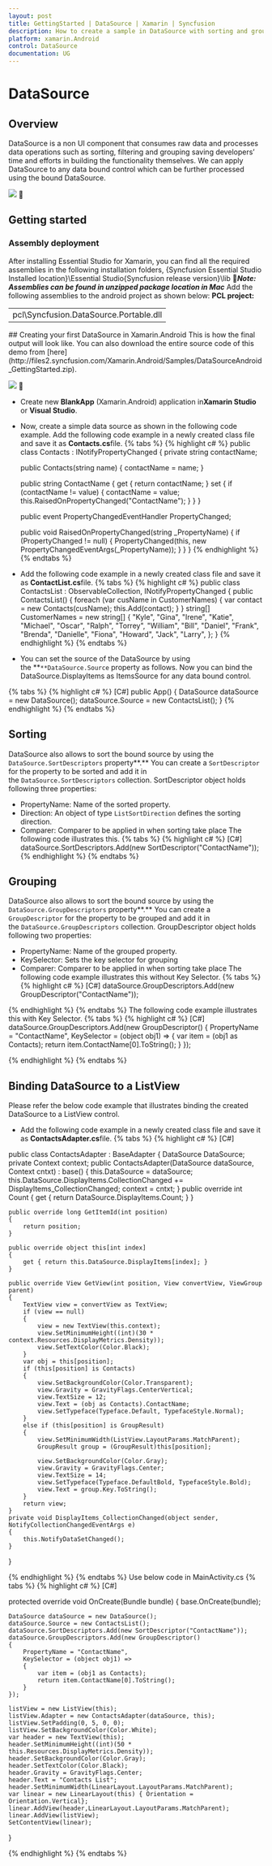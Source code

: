 ```yaml
---
layout: post
title: GettingStarted | DataSource | Xamarin | Syncfusion
description: How to create a sample in DataSource with sorting and grouping.
platform: xamarin.Android
control: DataSource
documentation: UG
---
```

# DataSource
## Overview
DataSource is a non UI component that consumes raw data and processes data operations such as sorting, filtering and grouping saving developers’ time and efforts in building the functionality themselves. We can apply DataSource to any data bound control which can be further processed using the bound DataSource.

![](DataSource_images/gettingstarted.png)

## Getting started 
### Assembly deployment
After installing Essential Studio for Xamarin, you can find all the required assemblies in the following installation folders,
{Syncfusion Essential Studio Installed location}\Essential Studio\{Syncfusion release version}\lib
***Note: Assemblies can be found in unzipped package location in Mac***
Add the following assemblies to the android project as shown below:
**PCL project:**
<table>
<tr>
<td>
pcl\Syncfusion.DataSource.Portable.dll
</td>
</tr>
</table>
## Creating your first DataSource in Xamarin.Android
This is how the final output will look like. You can also download the entire source code of this demo from [here](http://files2.syncfusion.com/Xamarin.Android/Samples/DataSourceAndroid_GettingStarted.zip).

![](DataSource_images/datasource.png)

* Create new **BlankApp** (Xamarin.Android) application in**Xamarin Studio** or **Visual Studio**.
* Now, create a simple data source as shown in the following code example. Add the following code example in a newly created class file and save it as **Contacts.cs**file.
{% tabs %}
{% highlight c# %}
public class Contacts : INotifyPropertyChanged
{
    private string contactName;

    public Contacts(string name)
    {
        contactName = name;
    }

    public string ContactName
    {
        get { return contactName; }
        set
        {
            if (contactName != value)
            {
                contactName = value;
                this.RaisedOnPropertyChanged("ContactName");
            }
        }
    }

    public event PropertyChangedEventHandler PropertyChanged;

    public void RaisedOnPropertyChanged(string _PropertyName)
    {
        if (PropertyChanged != null)
        {
            PropertyChanged(this, new PropertyChangedEventArgs(_PropertyName));
        }
    }
}
{% endhighlight %}
{% endtabs %}
* Add the following code example in a newly created class file and save it as **ContactList.cs**file.
{% tabs %}
{% highlight c# %}
public class ContactsList : ObservableCollection<Contacts>, INotifyPropertyChanged
{
    public ContactsList()
    {
        foreach (var cusName in CustomerNames)
        {
            var contact = new Contacts(cusName);
            this.Add(contact);
        }
    }
    string[] CustomerNames = new string[] {
    "Kyle",
    "Gina",
    "Irene",
    "Katie",
    "Michael",
    "Oscar",
    "Ralph",
    "Torrey",
    "William",
    "Bill",
    "Daniel",
    "Frank",
    "Brenda",
    "Danielle",
    "Fiona",
    "Howard",
    "Jack",
    "Larry",
    };
}
{% endhighlight %}
{% endtabs %}
* You can set the source of the DataSource by using the **`**DataSource.Source` property as follows. Now you can bind the DataSource.DisplayItems as ItemsSource for any data bound control.

{% tabs %}
{% highlight c# %}
[C#]
public App()
{
    DataSource dataSource = new DataSource();
    dataSource.Source = new ContactsList();
}
{% endhighlight %}
{% endtabs %}
## Sorting
DataSource also allows to sort the bound source by using the `DataSource.SortDescriptors` property**.**  You can create a `SortDescriptor` for the property to be sorted and add it in the `DataSource.SortDescriptors` collection. 
SortDescriptor object holds following three properties:
* PropertyName: Name of the sorted property.
* Direction: An object of type `ListSortDirection` defines the sorting direction.
* Comparer: Comparer to be applied in when sorting take place
 The following code illustrates this.
{% tabs %}
{% highlight c# %}
[C#]
dataSource.SortDescriptors.Add(new SortDescriptor("ContactName"));
{% endhighlight %}
{% endtabs %}
## Grouping
DataSource also allows to sort the bound source by using the `DataSource.GroupDescriptors` property**.**  You can create a `GroupDescriptor` for the property to be grouped and add it in the `DataSource.GroupDescriptors` collection. 
GroupDescriptor object holds following two properties:
* PropertyName: Name of the grouped property.
* KeySelector: Sets the key selector for grouping
* Comparer: Comparer to be applied in when sorting take place
The following code example illustrates this without Key Selector.
{% tabs %}
{% highlight c# %}
[C#]
dataSource.GroupDescriptors.Add(new GroupDescriptor("ContactName"));

{% endhighlight %}
{% endtabs %}
The following code example illustrates this with Key Selector.
{% tabs %}
{% highlight c# %}
[C#]
    dataSource.GroupDescriptors.Add(new GroupDescriptor() 
    {
        PropertyName = "ContactName",
        KeySelector = (object obj1) =>
        {
            var item = (obj1 as Contacts);
            return item.ContactName[0].ToString();
        }
    });

{% endhighlight %}
{% endtabs %}
## Binding DataSource to a ListView
Please refer the below code example that illustrates binding the created DataSource to a ListView control.
* Add the following code example in a newly created class file and save it as **ContactsAdapter.cs**file.
{% tabs %}
{% highlight c# %}
[C#]

public class ContactsAdapter : BaseAdapter<object>
{
    DataSource DataSource;
    private Context context;
    public ContactsAdapter(DataSource dataSource, Context cntxt)
        : base()
    {
        this.DataSource = dataSource;
        this.DataSource.DisplayItems.CollectionChanged += DisplayItems_CollectionChanged;
        context = cntxt;
    }
    public override int Count
    {
        get
        {
            return DataSource.DisplayItems.Count;
        }
    }

    public override long GetItemId(int position)
    {
        return position;
    }

    public override object this[int index]
    {
        get { return this.DataSource.DisplayItems[index]; }
    }

    public override View GetView(int position, View convertView, ViewGroup parent)
    {
        TextView view = convertView as TextView;
        if (view == null)
        {
            view = new TextView(this.context);
            view.SetMinimumHeight((int)(30 * context.Resources.DisplayMetrics.Density));
            view.SetTextColor(Color.Black);
        }
        var obj = this[position];
        if (this[position] is Contacts)
        {
            view.SetBackgroundColor(Color.Transparent);
            view.Gravity = GravityFlags.CenterVertical;
            view.TextSize = 12;
            view.Text = (obj as Contacts).ContactName;
            view.SetTypeface(Typeface.Default, TypefaceStyle.Normal);
        }
        else if (this[position] is GroupResult)
        {
            view.SetMinimumWidth(ListView.LayoutParams.MatchParent);
            GroupResult group = (GroupResult)this[position];

            view.SetBackgroundColor(Color.Gray);
            view.Gravity = GravityFlags.Center;
            view.TextSize = 14;
            view.SetTypeface(Typeface.DefaultBold, TypefaceStyle.Bold);
            view.Text = group.Key.ToString();
        }
        return view;
    }
    private void DisplayItems_CollectionChanged(object sender, NotifyCollectionChangedEventArgs e)
    {
        this.NotifyDataSetChanged();
    }
}

{% endhighlight %}
{% endtabs %}
Use below code in MainActivity.cs
{% tabs %}
{% highlight c# %}
[C#]

protected override void OnCreate(Bundle bundle)
{
    base.OnCreate(bundle);

    DataSource dataSource = new DataSource();
    dataSource.Source = new ContactsList();
    dataSource.SortDescriptors.Add(new SortDescriptor("ContactName"));
    dataSource.GroupDescriptors.Add(new GroupDescriptor()
    {
        PropertyName = "ContactName",
        KeySelector = (object obj1) =>
        {
            var item = (obj1 as Contacts);
            return item.ContactName[0].ToString();
        }
    });

    listView = new ListView(this);
    listView.Adapter = new ContactsAdapter(dataSource, this);
    listView.SetPadding(0, 5, 0, 0);
    listView.SetBackgroundColor(Color.White);
    var header = new TextView(this);
    header.SetMinimumHeight((int)(50 * this.Resources.DisplayMetrics.Density));
    header.SetBackgroundColor(Color.Gray);
    header.SetTextColor(Color.Black);
    header.Gravity = GravityFlags.Center;
    header.Text = "Contacts List";
    header.SetMinimumWidth(LinearLayout.LayoutParams.MatchParent);
    var linear = new LinearLayout(this) { Orientation = Orientation.Vertical};
    linear.AddView(header,LinearLayout.LayoutParams.MatchParent);
    linear.AddView(listView);
    SetContentView(linear);        
}

{% endhighlight %}
{% endtabs %}
